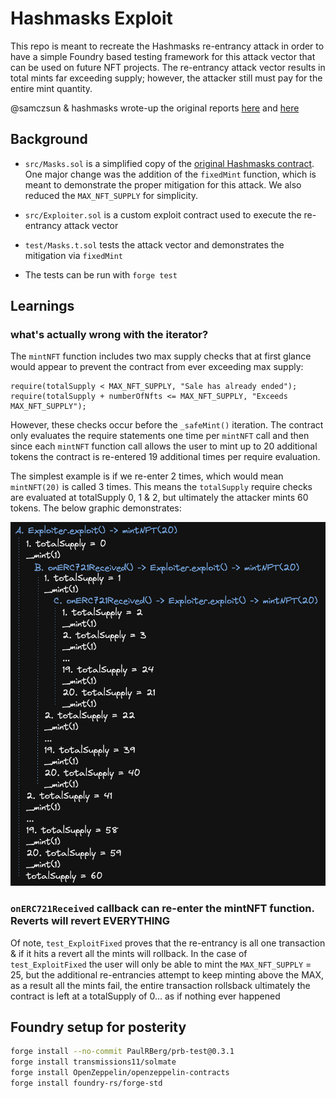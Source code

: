 # Hashmasks Exploit

This repo is meant to recreate the Hashmasks re-entrancy attack in order to have a simple Foundry based testing framework for this attack vector that can be used on future NFT projects. The re-entrancy attack vector results in total mints far exceeding supply; however, the attacker still must pay for the entire mint quantity.

@samczsun & hashmasks wrote-up the original reports [here](https://samczsun.com/the-dangers-of-surprising-code) and [here](https://thehashmasks.medium.com/hashmask-art-sale-bug-report-13ccd66b55d7)

## Background

- `src/Masks.sol` is a simplified copy of the [original Hashmasks contract](https://etherscan.io/address/0xc2c747e0f7004f9e8817db2ca4997657a7746928#code). One major change was the addition of the `fixedMint` function, which is meant to demonstrate the proper mitigation for this attack. We also reduced the `MAX_NFT_SUPPLY` for simplicity.

- `src/Exploiter.sol` is a custom exploit contract used to execute the re-entrancy attack vector

- `test/Masks.t.sol` tests the attack vector and demonstrates the mitigation via `fixedMint`

- The tests can be run with `forge test`

## Learnings

### what's actually wrong with the iterator?

The `mintNFT` function includes two max supply checks that at first glance would appear to prevent the contract from ever exceeding max supply:

```solidity
require(totalSupply < MAX_NFT_SUPPLY, "Sale has already ended");
require(totalSupply + numberOfNfts <= MAX_NFT_SUPPLY, "Exceeds MAX_NFT_SUPPLY");
```

However, these checks occur before the `_safeMint()` iteration. The contract only evaluates the require statements one time per `mintNFT` call and then since each `mintNFT` function call allows the user to mint up to 20 additional tokens the contract is re-entered 19 additional times per require evaluation.

The simplest example is if we re-enter 2 times, which would mean `mintNFT(20)` is called 3 times. This means the `totalSupply` require checks are evaluated at totalSupply 0, 1 & 2, but ultimately the attacker mints 60 tokens. The below graphic demonstrates:

![Reentrancy Process Graphic](./imgs/ReentrantGraphic.png)

### `onERC721Received` callback can re-enter the mintNFT function. Reverts will revert EVERYTHING

Of note, `test_ExploitFixed` proves that the re-entrancy is all one transaction & if it hits a revert all the mints will rollback. In the case of `test_ExploitFixed` the user will only be able to mint the `MAX_NFT_SUPPLY` = 25, but the additional re-entrancies attempt to keep minting above the MAX, as a result all the mints fail, the entire transaction rollsback ultimately the contract is left at a totalSupply of 0... as if nothing ever happened

## Foundry setup for posterity

```sh
forge install --no-commit PaulRBerg/prb-test@0.3.1
forge install transmissions11/solmate
forge install OpenZeppelin/openzeppelin-contracts
forge install foundry-rs/forge-std
```
